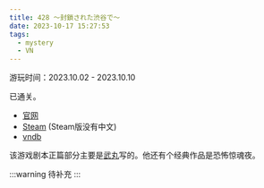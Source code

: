 ```yaml
---
title: 428 ～封鎖された渋谷で～
date: 2023-10-17 15:27:53
tags:
  - mystery
  - VN
---
```


游玩时间：2023.10.02 - 2023.10.10

已通关。

- [官网](https://www.spike-chunsoft.com/428/)
- [Steam](https://store.steampowered.com/app/648580/428_Shibuya_Scramble/) (Steam版没有中文)
- [vndb](https://vndb.org/v1299)

该游戏剧本正篇部分主要是[武丸](https://bangumi.tv/person/7025)写的。他还有个经典作品是恐怖惊魂夜。

:::warning
待补充
:::
